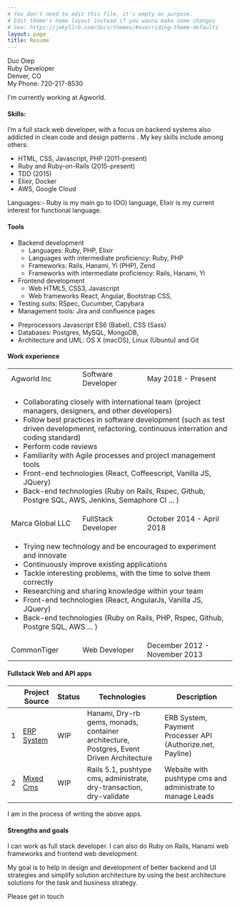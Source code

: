```yaml
---
# You don't need to edit this file, it's empty on purpose.
# Edit theme's home layout instead if you wanna make some changes
# See: https://jekyllrb.com/docs/themes/#overriding-theme-defaults
layout: page
title: Resume
---
```


Duc Diep<br>
Ruby Developer<br>
Denver, CO<br>
My Phone: 720-217-8530<br>
<p>I'm currently working at Agworld. </p>
<h4>Skills:</h4>
<p>I’m a full stack web developer, with a focus on backend systems also addicted in clean code and design patterns . My key skills include among others:</p>
<ul>
  <li>HTML, CSS, Javascript, PHP  (2011-present)</li>
  <li>Ruby and Ruby-on-Rails (2015-present)</li>
  <li>TDD (2015) </li>
  <li>Elixir, Docker </li>
  <li>AWS, Google Cloud</li>
</ul>
<p>
  Languages:- Ruby is my main go to (OO) language, Elixir is my current interest for functional language.
</p>
<h4>
  Tools
</h4>
<ul>
<li>Backend development
<ul>
  <li>Languages: Ruby, PHP, Elixir</li>
  <li>Languages with intermediate proficiency: Ruby, PHP</li>
  <li>Frameworks: Rails, Hanami, Yi (PHP), Zend</li>
  <li>Frameworks with intermediate proficiency: Rails, Hanami, Yi</li>
</ul>
</li>
<li>Frontend development
<ul>
  <li>Web HTML5, CSS3, Javascript </li>
  <li>Web frameworks React, Angular, Bootstrap CSS,</li>
</ul>
</li>
<li>
  Testing suits: RSpec, Cucumber, Capybara
</li>
<li>
  Management tools: Jira and confluence pages
</li>
</ul>
<ul>
  <li>Preprocessors Javascript ES6 (Babel), CSS (Sass)</li>
  <li>Databases: Postgres, MySQL, MongoDB, </li>
  <li>Architecture and UML: OS X (macOS), Linux (Ubuntu) and Git</li>
</ul>
<h4>
  Work experience
</h4>
<table>
  <tbody>
<tr>
  <td>Agworld Inc</td>
  <td>Software Developer</td>
  <td>May 2018 - Present</td>
</tr>
<tr>
  <td colspan="3">
    <ul>
      <li> Collaborating closely with international team (project managers,
designers, and other developers) </li>
      <li> Follow best practices in software development (such as test driven developmennt, refactoring, continuous interration and coding standard)</li>
      <li>Perform code reviews</li>
      <li>Familiarity with Agile processes and project management tools</li>
      <li>Front-end technologies (React, Coffeescript, Vanilla JS, JQuery)</li>
      <li>Back-end technologies (Ruby on Rails, Rspec, Github, Postgre SQL, AWS, Jenkins, Semaphore CI ... )</li>
    </ul>
  </td>
</tr>
<tr>
  <td>Marca Global LLC</td>
  <td>FullStack Developer</td>
  <td>October 2014 - April 2018</td>
</tr>
<tr>
  <td colspan="3">
    <ul>
      <li>Trying new technology and be encouraged to experiment and innovate</li>
      <li>Continuously improve existing applications</li>
      <li>Tackle interesting problems, with the time to solve them correctly</li>
      <li>Researching and sharing knowledge within your team</li>
      <li>Front-end technologies (React, AngularJs, Vanilla JS, JQuery)</li>
      <li>Back-end technologies (Ruby on Rails, PHP, Rspec, Github, Postgre SQL, AWS ... )</li>
    </ul>
  </td>
</tr>
<tr>
  <td>CommonTiger</td>
  <td>Web Developer</td>
  <td>December 2012 - November 2013</td>
</tr>
  </tbody>
</table>
<h4>
  Fullstack Web and API apps
</h4>
<table>
  <thead>
    <tr>
      <th>&nbsp;</th>
      <th>Project Source</th>
      <th>Status</th>
      <th>Technologies</th>
      <th>Description</th>
    </tr>
  </thead>
  <tbody>
    <tr>
      <td>1</td>
      <td><a href="https://github.com/ducdiepco/erp-system">ERP System</a></td>
      <td>WIP</td>
      <td>Hanami, Dry-rb gems, monads, container architecture, Postgres, Event
Driven Architecture </td>
      <td>ERB System, Payment Processer API (Authorize.net, Payline)</td>
    </tr>
    <tr>
      <td>2</td>
      <td><a href="https://github.com/ducdiepco/mixed-cms">Mixed Cms</a></td>
      <td>WIP</td>
      <td>Rails 5.1, pushtype cms, administrate, dry-transaction, dry-validate </td>
      <td>Website with pushtype cms and administrate to manage Leads</td>
    </tr>
  </tbody>
</table>
I am in the process of writing the above apps.
<h4>
  Strengths and goals
</h4>
<p>
  I can work as full stack developer. I can also do Ruby on Rails, Hanami web frameworks and frontend web development.
</p>

<p>
  My goal is to help in design and development of better backend and UI strategies and simplify solution architecture by using the best architecture solutions for the task and business strategy.
</p>

<p>
  Please get in touch
</p>
